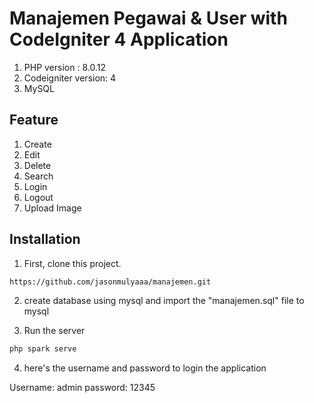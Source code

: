 # Manajemen Pegawai & User with CodeIgniter 4 Application

1. PHP version : 8.0.12
2. Codeigniter version: 4
3. MySQL

## Feature

1. Create
2. Edit
3. Delete
4. Search
5. Login
6. Logout
7. Upload Image

## Installation

1. First, clone this project.

```bash
https://github.com/jasonmulyaaa/manajemen.git
```

2. create database using mysql and import the "manajemen.sql" file to mysql

3. Run the server

```bash
php spark serve
```

4. here's the username and password to login the application

Username: admin
password: 12345
